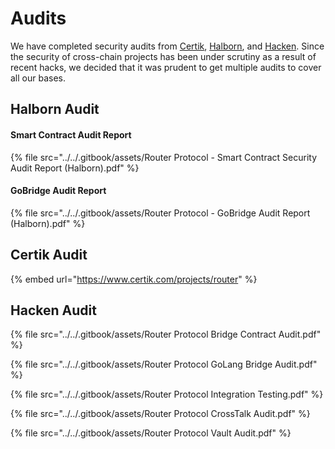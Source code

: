 # Audits

We have completed security audits from [Certik](https://www.certik.com/), [Halborn](https://halborn.com/), and [Hacken](https://hacken.io/). Since the security of cross-chain projects has been under scrutiny as a result of recent hacks, we decided that it was prudent to get multiple audits to cover all our bases.&#x20;

## Halborn Audit

#### Smart Contract Audit Report

{% file src="../../.gitbook/assets/Router Protocol - Smart Contract Security Audit Report (Halborn).pdf" %}

#### GoBridge Audit Report

{% file src="../../.gitbook/assets/Router Protocol - GoBridge Audit Report (Halborn).pdf" %}

## Certik Audit

{% embed url="https://www.certik.com/projects/router" %}

## Hacken Audit

{% file src="../../.gitbook/assets/Router Protocol Bridge Contract Audit.pdf" %}

{% file src="../../.gitbook/assets/Router Protocol GoLang Bridge Audit.pdf" %}

{% file src="../../.gitbook/assets/Router Protocol Integration Testing.pdf" %}

{% file src="../../.gitbook/assets/Router Protocol CrossTalk Audit.pdf" %}

{% file src="../../.gitbook/assets/Router Protocol Vault Audit.pdf" %}
